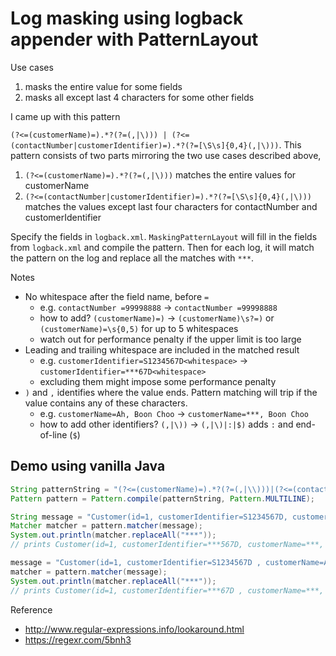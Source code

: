 # Log masking using logback appender with PatternLayout

Use cases

1. masks the entire value for some fields
2. masks all except last 4 characters for some other fields

I came up with this pattern

 `(?<=(customerName)=).*?(?=(,|\))) | (?<=(contactNumber|customerIdentifier)=).*?(?=[\S\s]{0,4}(,|\)))`. This pattern consists of two parts mirroring the two use cases described above,

1. `(?<=(customerName)=).*?(?=(,|\)))` matches the entire values for customerName
2. `(?<=(contactNumber|customerIdentifier)=).*?(?=[\S\s]{0,4}(,|\)))` matches the values except last four characters for contactNumber and customerIdentifier

Specify the fields in `logback.xml`. `MaskingPatternLayout` will fill in the fields from `logback.xml` and compile the pattern. Then for each log, it will match the pattern on the log and replace all the matches with `***`. 

Notes
- No whitespace after the field name, before `=`
  - e.g. `contactNumber =99998888` -> `contactNumber =99998888`
  - how to add? `(customerName)=)` -> `(customerName)\s?=)` or `(customerName)=\s{0,5)` for up to 5 whitespaces
  - watch out for performance penalty if the upper limit is too large
- Leading and trailing whitespace are included in the matched result
  - e.g. `customerIdentifier=S1234567D<whitespace>` -> `customerIdentifier=***67D<whitespace>`
  - excluding them might impose some performance penalty
- `)` and `,` identifies where the value ends. Pattern matching will trip if the value contains any of these characters.
  - e.g. `customerName=Ah, Boon Choo` -> `customerName=***, Boon Choo`
  - how to add other identifiers? `(,|\))` -> `(,|\)|:|$)` adds `:` and end-of-line (`$`)
  
## Demo using vanilla Java

```java
String patternString = "(?<=(customerName)=).*?(?=(,|\\)))|(?<=(contactNumber|customerIdentifier)=).*?(?=[\\S\\s]{0,4}(,|\\)))";
Pattern pattern = Pattern.compile(patternString, Pattern.MULTILINE);

String message = "Customer(id=1, customerIdentifier=S1234567D, customerName=Ah Beng Choo, gender=Male, contactNumber=99998888)";
Matcher matcher = pattern.matcher(message);
System.out.println(matcher.replaceAll("***"));
// prints Customer(id=1, customerIdentifier=***567D, customerName=***, gender=Male, contactNumber=***8888)

message = "Customer(id=1, customerIdentifier=S1234567D , customerName=Ah, Beng Choo, gender=Male, contactNumber =99998888";
matcher = pattern.matcher(message);
System.out.println(matcher.replaceAll("***"));
// prints Customer(id=1, customerIdentifier=***67D , customerName=***, Beng Choo, gender=Male, contactNumber =99998888)
```

Reference
- http://www.regular-expressions.info/lookaround.html
- https://regexr.com/5bnh3